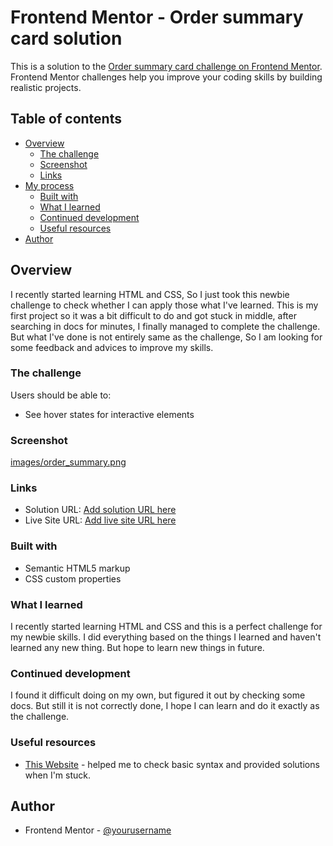# Frontend Mentor - Order summary card solution

This is a solution to the [Order summary card challenge on Frontend Mentor](https://www.frontendmentor.io/challenges/order-summary-component-QlPmajDUj). Frontend Mentor challenges help you improve your coding skills by building realistic projects.

## Table of contents

- [Overview](#overview)
  - [The challenge](#the-challenge)
  - [Screenshot](#screenshot)
  - [Links](#links)
- [My process](#my-process)
  - [Built with](#built-with)
  - [What I learned](#what-i-learned)
  - [Continued development](#continued-development)
  - [Useful resources](#useful-resources)
- [Author](#author)

## Overview

I recently started learning HTML and CSS, So I just took this newbie challenge to check whether I can apply those what I've learned. This is my first project so it was a bit difficult to do and got stuck in middle, after searching in docs for minutes, I finally managed to complete the challenge. But what I've done is not entirely same as the challenge, So I am looking for some feedback and advices to improve my skills.

### The challenge

Users should be able to:

- See hover states for interactive elements

### Screenshot

[images/order_summary.png](images/order_summary.png)

### Links

- Solution URL: [Add solution URL here](https://your-solution-url.com)
- Live Site URL: [Add live site URL here](https://your-live-site-url.com)

### Built with

- Semantic HTML5 markup
- CSS custom properties

### What I learned

I recently started learning HTML and CSS and this is a perfect challenge for my newbie skills. I did everything based on the things I learned and haven't learned any new thing. But hope to learn new things in future.

### Continued development

I found it difficult doing on my own, but figured it out by checking some docs. But still it is not correctly done, I hope I can learn and do it exactly as the challenge.

### Useful resources

- [This Website](https://developer.mozilla.org/en-US/) - helped me to check basic syntax and provided solutions when I'm stuck.

## Author

- Frontend Mentor - [@yourusername](https://www.frontendmentor.io/profile/YaswanthVarma362)
